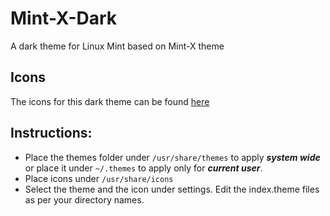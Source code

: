 # Mint-X-Dark
A dark theme for Linux Mint based on Mint-X theme

## Icons
The icons for this dark theme can be found [here](https://github.com/anandAbhi/Mint-X-Dark_icons.git)

## Instructions:
+ Place the themes folder under `/usr/share/themes` to apply **_system wide_** or place it under `~/.themes` to apply only for **_current user_**.
+ Place icons under `/usr/share/icons`
+ Select the theme and the icon under settings.
Edit the index.theme files as per your directory names.
